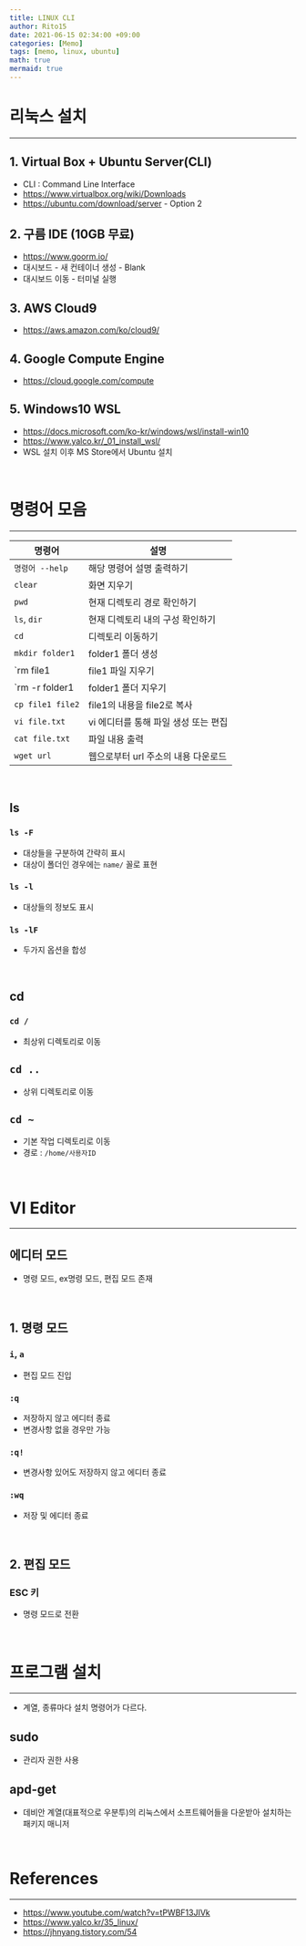```yaml
---
title: LINUX CLI
author: Rito15
date: 2021-06-15 02:34:00 +09:00
categories: [Memo]
tags: [memo, linux, ubuntu]
math: true
mermaid: true
---
```


# 리눅스 설치
---

## 1. Virtual Box + Ubuntu Server(CLI)
 - CLI : Command Line Interface
 - <https://www.virtualbox.org/wiki/Downloads>
 - <https://ubuntu.com/download/server> - Option 2

## 2. 구름 IDE (10GB 무료)
 - <https://www.goorm.io/>
 - 대시보드 - 새 컨테이너 생성 - Blank
 - 대시보드 이동 - 터미널 실행

## 3. AWS Cloud9
 - <https://aws.amazon.com/ko/cloud9/>

## 4. Google Compute Engine
 - <https://cloud.google.com/compute>

## 5. Windows10 WSL
 - <https://docs.microsoft.com/ko-kr/windows/wsl/install-win10>
 - <https://www.yalco.kr/_01_install_wsl/>
 - WSL 설치 이후 MS Store에서 Ubuntu 설치

<br>


# 명령어 모음
---

|명령어|설명|
|---|---|
|`명령어 --help`|해당 명령어 설명 출력하기|
|`clear`|화면 지우기|
|`pwd`|현재 디렉토리 경로 확인하기|
|`ls`, `dir`|현재 디렉토리 내의 구성 확인하기|
|`cd`|디렉토리 이동하기|
|`mkdir folder1`|folder1 폴더 생성|
|`rm file1|file1 파일 지우기|
|`rm -r folder1|folder1 폴더 지우기|
|`cp file1 file2`|file1의 내용을 file2로 복사|
|`vi file.txt`|vi 에디터를 통해 파일 생성 또는 편집|
|`cat file.txt`|파일 내용 출력|
|`wget url`|웹으로부터 url 주소의 내용 다운로드|

<br>

## **ls**

### `ls -F`
 - 대상들을 구분하여 간략히 표시
 - 대상이 폴더인 경우에는 `name/` 꼴로 표현

### `ls -l`
 - 대상들의 정보도 표시

### `ls -lF`
 - 두가지 옵션을 합성

<br>

## **cd**

### `cd /`
 - 최상위 디렉토리로 이동

## `cd ..`
 - 상위 디렉토리로 이동

## `cd ~`
 - 기본 작업 디렉토리로 이동
 - 경로 : `/home/사용자ID`

<br>


# VI Editor
---

## **에디터 모드**
 - 명령 모드, ex명령 모드, 편집 모드 존재


<br>

## **1. 명령 모드**

### `i`, `a`
 - 편집 모드 진입

### `:q`
 - 저장하지 않고 에디터 종료
 - 변경사항 없을 경우만 가능

### `:q!`
 - 변경사항 있어도 저장하지 않고 에디터 종료

### `:wq`
 - 저장 및 에디터 종료


<br>

## 2. **편집 모드**

### **ESC 키**
 - 명령 모드로 전환

<br>


# 프로그램 설치
---

- 계열, 종류마다 설치 명령어가 다르다.

## **sudo**
 - 관리자 권한 사용

## **apd-get**
 - 데비안 계열(대표적으로 우분투)의 리눅스에서 소프트웨어들을 다운받아 설치하는 패키지 매니저

<br>


# References
---
- <https://www.youtube.com/watch?v=tPWBF13JIVk>
- <https://www.yalco.kr/35_linux/>
- <https://jhnyang.tistory.com/54>